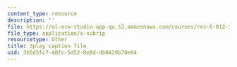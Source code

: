 ```yaml
---
content_type: resource
description: ''
file: https://ol-ocw-studio-app-qa.s3.amazonaws.com/courses/res-6-012-introduction-to-probability-spring-2018/3b5d5fc748fc5d528e8ddb8420b70e64_nQukfQgIIqw.vtt
file_type: application/x-subrip
resourcetype: Other
title: 3play caption file
uid: 3b5d5fc7-48fc-5d52-8e8d-db8420b70e64
---
```

